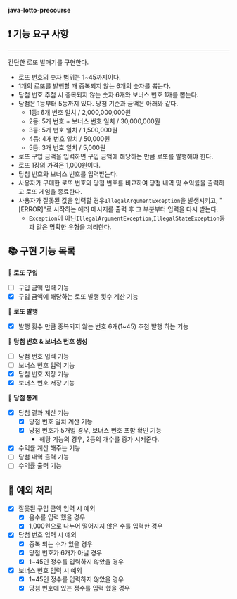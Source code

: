 <aside>


**java-lotto-precourse**

## **❗️ 기능 요구 사항**

---

간단한 로또 발매기를 구현한다.

- 로또 번호의 숫자 범위는 1~45까지이다.
- 1개의 로또를 발행할 때 중복되지 않는 6개의 숫자를 뽑는다.
- 당첨 번호 추첨 시 중복되지 않는 숫자 6개와 보너스 번호 1개를 뽑는다.
- 당첨은 1등부터 5등까지 있다. 당첨 기준과 금액은 아래와 같다.
    - 1등: 6개 번호 일치 / 2,000,000,000원
    - 2등: 5개 번호 + 보너스 번호 일치 / 30,000,000원
    - 3등: 5개 번호 일치 / 1,500,000원
    - 4등: 4개 번호 일치 / 50,000원
    - 5등: 3개 번호 일치 / 5,000원
- 로또 구입 금액을 입력하면 구입 금액에 해당하는 만큼 로또를 발행해야 한다.
- 로또 1장의 가격은 1,000원이다.
- 당첨 번호와 보너스 번호를 입력받는다.
- 사용자가 구매한 로또 번호와 당첨 번호를 비교하여 당첨 내역 및 수익률을 출력하고 로또 게임을 종료한다.
- 사용자가 잘못된 값을 입력할 경우`IllegalArgumentException`을 발생시키고, "[ERROR]"로 시작하는 에러 메시지를 출력 후 그 부분부터 입력을 다시 받는다.
    - `Exception`이 아닌`IllegalArgumentException`,`IllegalStateException`등과 같은 명확한 유형을 처리한다.

## **📚 구현 기능 목록**

**📌 로또 구입**

- [ ] 구입 금액 입력 기능
- [x] 구입 금액에 해당하는 로또 발행 횟수 계산 기능

**📌 로또 발행**

- [x] 발행 횟수 만큼 중복되지 않는 번호 6개(1~45) 추첨 발행 하는 기능

**📌 당첨 번호 & 보너스 번호 생성**

- [ ] 당첨 번호 입력 기능
- [ ] 보너스 번호 입력 기능
- [x] 당첨 번호 저장 기능
- [x] 보너스 번호 저장 기능

**📌 당첨 통계**

- [x] 당첨 결과 계산 기능
    - [x] 당첨 번호 일치 계산 기능
    - [x] 당첨 번호가 5개일 경우, 보너스 번호 포함 확인 기능
        - 해당 기능의 경우, 2등의 개수를 증가 시켜준다.
- [x] 수익률 계산 해주는 기능
- [ ] 당첨 내역 출력 기능
- [ ] 수익률 출력 기능

## **🚫 예외 처리**

- [x] 잘못된 구입 금액 입력 시 예외
    - [x] 음수를 입력 했을 경우
    - [x] 1,000원으로 나누어 떨어지지 않은 수를 입력한 경우

- [x] 당첨 번호 입력 시 예외
    - [x] 중복 되는 수가 있을 경우
    - [x] 당첨 번호가 6개가 아닐 경우
    - [x] 1~45인 정수를 입력하지 않았을 경우

- [x] 보너스 번호 입력 시 예외
    - [x] 1~45인 정수를 입력하지 않았을 경우
    - [x] 당첨 번호에 있는 정수를 입력 했을 경우

</aside>